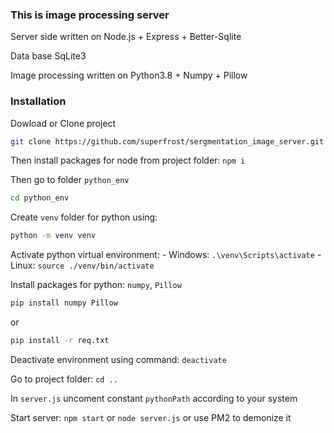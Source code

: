 ### This is image processing server

Server side written on Node.js + Express + Better-Sqlite

Data base SqLite3

Image processing written on Python3.8 + Numpy + Pillow

### Installation

Dowload or Clone project
```sh
git clone https://github.com/superfrost/sergmentation_image_server.git
```

Then install packages for node from project folder: `npm i`

Then go to folder `python_env` 
```sh
cd python_env
```

Create `venv` folder for python using: 
```sh
python -m venv venv
```

Activate python virtual environment:
    - Windows: `.\venv\Scripts\activate`
    - Linux: `source ./venv/bin/activate`

Install packages for python: `numpy`, `Pillow`
 ```sh
 pip install numpy Pillow
 ``` 
 or 
 ```sh
 pip install -r req.txt
 ```

Deactivate environment using command: `deactivate`

Go to project folder: `cd ..`

In `server.js` uncoment constant `pythonPath` according to your system

Start server: `npm start` or `node server.js` or use PM2 to demonize it

